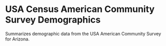 # USA Census American Community Survey Demographics


Summarizes demographic data from the USA American Community Survey for Arizona.

